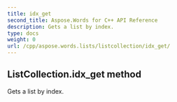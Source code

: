 ```yaml
---
title: idx_get
second_title: Aspose.Words for C++ API Reference
description: Gets a list by index. 
type: docs
weight: 0
url: /cpp/aspose.words.lists/listcollection/idx_get/
---
```

## ListCollection.idx_get method


Gets a list by index. 

